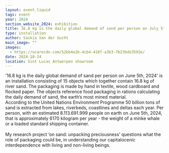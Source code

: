 ```yaml
---
layout: event.liquid
tags: event
year: 2024
section_website_2024: exhibition
title: 16.8 kg is the daily global demand of sand per person on July 5th, 2024
type: installation
author: Saskia Van der Gucht
main_image: ""
images:
  - https://ucarecdn.com/52bb4a1b-4cb4-418f-a3b3-7b23bde3592e/
date: 2024-10-24
location: Sint Lucas Antwerpen showroom
---
```

'16.8 kg is the daily global demand of sand per person on June 5th, 2024' is an installation consisting of 15 objects which together contain 16.8 kg of river sand. The packaging is made by hand in textile, wood cardboard and flocked paper. The objects reference food packaging in rations calculating the daily demand of sand, the earth’s most mined material.\
According to the United Nations Environment Programme 50 billion tons of sand is extracted from lakes, riverbeds, coastlines and deltas each year. Per person, with an estimated 8.113.691.999 people on earth on June 5th, 2024, that is approximately 6170 kilogram per year - the weight of a minke whale or a loaded standard shipping container.\
\
My research project ‘on sand: unpacking preciousness’ questions what the role of packaging could be, in understanding our capitalocenic interdependence with living and non-living beings.
